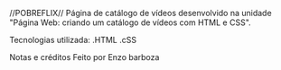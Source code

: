 //POBREFLIX//
Página de catálogo de vídeos desenvolvido na unidade "Página Web: criando um catálogo de vídeos com HTML e CSS".


Tecnologias utilizada:
.HTML
.cSS



Notas e créditos
Feito por Enzo barboza

